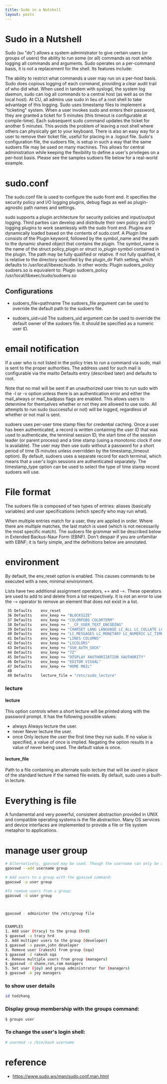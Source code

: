 ```yaml
---
title: Sudo in a Nutshell
layout: posts
---
```


# Sudo in a Nutshell
 
Sudo (su "do") allows a system administrator to give certain users (or groups of users) the ability to run some (or all) commands as root while logging all commands and arguments. Sudo operates on a per-command basis, it is not a replacement for the shell. Its features include:

The ability to restrict what commands a user may run on a per-host basis.
Sudo does copious logging of each command, providing a clear audit trail of who did what. When used in tandem with syslogd, the system log daemon, sudo can log all commands to a central host (as well as on the local host). At CU, all admins use sudo in lieu of a root shell to take advantage of this logging.
Sudo uses timestamp files to implement a "ticketing" system. When a user invokes sudo and enters their password, they are granted a ticket for 5 minutes (this timeout is configurable at compile-time). Each subsequent sudo command updates the ticket for another 5 minutes. This avoids the problem of leaving a root shell where others can physically get to your keyboard. There is also an easy way for a user to remove their ticket file, useful for placing in a .logout file.
Sudo's configuration file, the sudoers file, is setup in such a way that the same sudoers file may be used on many machines. This allows for central administration while keeping the flexibility to define a user's privileges on a per-host basis. Please see the samples sudoers file below for a real-world example.


# sudo.conf
The sudo.conf file is used to configure the sudo front end. It specifies the security policy and I/O logging plugins, debug flags as well as plugin-agnostic path names and settings.


sudo supports a plugin architecture for security policies and input/output logging. Third parties can develop and distribute their own policy and I/O logging plugins to work seamlessly with the sudo front end. Plugins are dynamically loaded based on the contents of sudo.conf.
A Plugin line consists of the Plugin keyword, followed by the symbol_name and the path to the dynamic shared object that contains the plugin. The symbol_name is the name of the struct policy_plugin or struct io_plugin symbol contained in the plugin. The path may be fully qualified or relative. If not fully qualified, it is relative to the directory specified by the plugin_dir Path setting, which defaults to /usr/local/libexec/sudo. In other words:
Plugin sudoers_policy sudoers.so
is equivalent to:
Plugin sudoers_policy /usr/local/libexec/sudo/sudoers.so


## Configurations
- sudoers_file=pathname
The sudoers_file argument can be used to override the default path to the sudoers file.

- sudoers_uid=uid
The sudoers_uid argument can be used to override the default owner of the sudoers file. It should be specified as a numeric user ID.

# email notification
If a user who is not listed in the policy tries to run a command via sudo, mail is sent to the proper authorities. The address used for such mail is configurable via the mailto Defaults entry (described later) and defaults to root.


Note that no mail will be sent if an unauthorized user tries to run sudo with the -l or -v option unless there is an authentication error and either the mail_always or mail_badpass flags are enabled. This allows users to determine for themselves whether or not they are allowed to use sudo. All attempts to run sudo (successful or not) will be logged, regardless of whether or not mail is sent.

sudoers uses per-user time stamp files for credential caching. Once a user has been authenticated, a record is written containing the user ID that was used to authenticate, the terminal session ID, the start time of the session leader (or parent process) and a time stamp (using a monotonic clock if one is available). The user may then use sudo without a password for a short period of time (5 minutes unless overridden by the timestamp_timeout option). By default, sudoers uses a separate record for each terminal, which means that a user's login sessions are authenticated separately. The timestamp_type option can be used to select the type of time stamp record sudoers will use.

# File format
The sudoers file is composed of two types of entries: aliases (basically variables) and user specifications (which specify who may run what).

When multiple entries match for a user, they are applied in order. Where there are multiple matches, the last match is used (which is not necessarily the most specific match).
The sudoers file grammar will be described below in Extended Backus-Naur Form (EBNF). Don't despair if you are unfamiliar with EBNF; it is fairly simple, and the definitions below are annotated.

# environment

By default, the env_reset option is enabled. This causes commands to be executed with a new, minimal environment.

Lists have two additional assignment operators, += and -=. These operators are used to add to and delete from a list respectively. It is not an error to use the -= operator to remove an element that does not exist in a list.
```bash
 35 Defaults    env_reset
 36 Defaults    env_keep += "BLOCKSIZE"
 37 Defaults    env_keep += "COLORFGBG COLORTERM"
 38 Defaults    env_keep += "__CF_USER_TEXT_ENCODING"
 39 Defaults    env_keep += "CHARSET LANG LANGUAGE LC_ALL LC_COLLATE LC_CTYPE"
 40 Defaults    env_keep += "LC_MESSAGES LC_MONETARY LC_NUMERIC LC_TIME"
 41 Defaults    env_keep += "LINES COLUMNS"
 42 Defaults    env_keep += "LSCOLORS"
 43 Defaults    env_keep += "SSH_AUTH_SOCK"
 44 Defaults    env_keep += "TZ"
 45 Defaults    env_keep += "DISPLAY XAUTHORIZATION XAUTHORITY"
 46 Defaults    env_keep += "EDITOR VISUAL"
 47 Defaults    env_keep += "HOME MAIL"
 48 
 49 Defaults    lecture_file = "/etc/sudo_lecture"
```

### lecture
#### lecture
This option controls when a short lecture will be printed along with the password prompt. It has the following possible values:
- always
Always lecture the user.
- never
Never lecture the user.
- once
Only lecture the user the first time they run sudo.
If no value is specified, a value of once is implied. Negating the option results in a value of never being used. The default value is once.
#### lecture_file
Path to a file containing an alternate sudo lecture that will be used in place of the standard lecture if the named file exists. By default, sudo uses a built-in lecture.  


# Everything is file

A fundamental and very powerful, consistent abstraction provided in UNIX and compatible operating systems is the file abstraction. Many OS services and device interfaces are implemented to provide a file or file system metaphor to applications.

# manage user group
```bash
# Alternatively, gpasswd may be used. Though the username can only be added (or removed) from one group at a time:
gpasswd --add username group

# Add users to a group with the gpasswd command:
gpasswd -a user group

#To remove users from a group:
gpasswd -d user group



gpasswd - administer the /etc/group file


EXAMPLES
1. Add user (tracy) to the group (hrd)
$ gpasswd -a tracy hrd
2. Add multiper users to the group (developer)
$ gpasswd -a pavan,john developer
3. Remove user (rakesh) from group (sqa)
$ gpasswd -d rakesh sqa
4. Remove multiple users from group (managers)
$ gpasswd -d shane,ron,ram managers
5. Set user (joy) and group administrator for (managers)
$ gpasswd -A joy managers
```

### to show user details
```bash
id todzhang
```
### Display group membership with the groups command:
```bash
$ groups user
```

### To change the user's login shell:
```bash
# usermod -s /bin/bash username
```


# reference
- https://www.sudo.ws/man/sudo.conf.man.html
